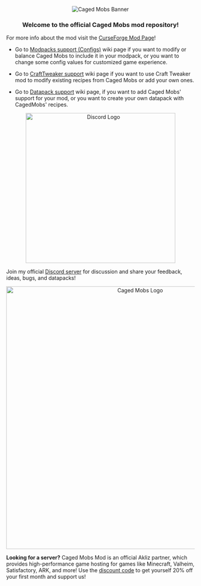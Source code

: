 <p align="center">
  <img src="https://i.imgur.com/t97UImX.png" alt="Caged Mobs Banner">
</p>

<h3 align="center"> Welcome to the official Caged Mobs mod repository! </h3>

For more info about the mod visit the [CurseForge Mod Page](https://www.curseforge.com/minecraft/mc-mods/caged-mobs)!

- Go to [Modpacks support (Configs)](https://github.com/Corgam/CagedMobs/wiki/Modpacks-support-and-configs) wiki page if you want to modify or balance Caged Mobs to include it in your modpack, or you want to change some config values for customized game experience.

- Go to [CraftTweaker support](https://github.com/Corgam/CagedMobs/wiki/CraftTweaker-support) wiki page if you want to use Craft Tweaker mod to modify existing recipes from Caged Mobs or add your own ones.

- Go to [Datapack support](https://github.com/Corgam/CagedMobs/wiki/Datapack-support) wiki page, if you want to add Caged Mobs' support for your mod, or you want to create your own datapack with CagedMobs' recipes.

<p align="center">
<img src="https://i.imgur.com/NEfcgp0.png" alt="Discord Logo" width="400">
</p>

Join my official [Discord server](https://discord.gg/V4ezDH45SZ) for discussion and share your feedback, ideas, bugs, and datapacks!

<a href="https://www.akliz.net/corgam">
<p align="center">
  <img src="https://i.imgur.com/ZulIfrr.png" alt="Caged Mobs Logo" width=700>
</p>
</a>

**Looking for a server?** Caged Mobs Mod is an official Akliz partner, which provides high-performance game hosting for games like Minecraft, Valheim, Satisfactory, ARK, and more! Use the [discount code](https://www.akliz.net/corgam) to get yourself 20% off your first month and support us!